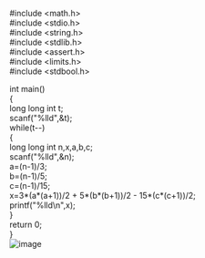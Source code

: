 #include <math.h>  
#include <stdio.h>  
#include <string.h>  
#include <stdlib.h>  
#include <assert.h>  
#include <limits.h>  
#include <stdbool.h>  
  
int main()  
{  
    long long int t;  
    scanf("%lld",&t);  
    while(t--)  
    {  
        long long int n,x,a,b,c;  
        scanf("%lld",&n);  
        a=(n-1)/3;  
        b=(n-1)/5;  
        c=(n-1)/15;  
        x=3*(a*(a+1))/2 + 5*(b*(b+1))/2 - 15*(c*(c+1))/2;  
        printf("%lld\n",x);  
    }  
    return 0;  
}  
![image](https://user-images.githubusercontent.com/117881871/206473970-245b49cc-de5c-4012-9fd5-7996d70d3434.png)


